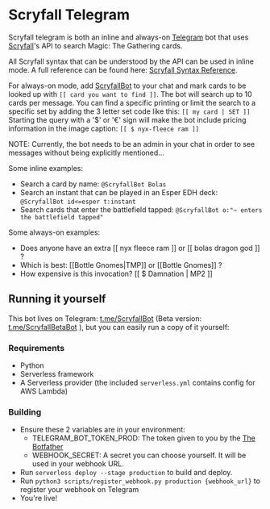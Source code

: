 # Scryfall Telegram #

Scryfall telegram is both an inline and always-on [Telegram](https://telegram.org/) bot that uses
[Scryfall](https://scryfall.com/)'s API to search Magic: The Gathering cards.

All Scryfall syntax that can be understood by the API can be used in inline mode. A full reference
can be found here: [Scryfall Syntax Reference](https://scryfall.com/docs/reference).

For always-on mode, add [ScryfallBot](https://t.me/ScryfallBot) to your chat and mark cards to be looked up with `[[ card you want to find ]]`. The bot will search up to 10 cards per message.
You can find a specific printing or limit the search to a specific set by adding the 3 letter set code like this: `[[ my card | SET ]]`
Starting the query with a '$' or '€' sign will make the bot include pricing information in the image caption: `[[ $ nyx-fleece ram ]]`

NOTE: Currently, the bot needs to be an admin in your chat in order to see messages without being explicitly mentioned...

Some inline examples:
- Search a card by name: `@ScryfallBot Bolas`
- Search an instant that can be played in an Esper EDH deck: `@ScryfallBot id<=esper t:instant`
- Search cards that enter the battlefield tapped: `@ScryfallBot o:"~ enters the battlefield tapped"`

Some always-on examples:
- Does anyone have an extra [[ nyx fleece ram ]] or [[ bolas dragon god ]] ?
- Which is best: [[Bottle Gnomes|TMP]] or [[Bottle Gnomes]] ?
- How expensive is this invocation? [[ $ Damnation | MP2 ]]

## Running it yourself

This bot lives on Telegram: [t.me/ScryfallBot](https://t.me/ScryfallBot) (Beta version: [t.me/ScryfallBetaBot](https://t.me/ScryfallBetaBot) ),
but you can easily run a copy of it yourself:

### Requirements
- Python
- Serverless framework
- A Serverless provider (the included `serverless.yml` contains config for AWS Lambda)

### Building
- Ensure these 2 variables are in your environment:
    - TELEGRAM_BOT_TOKEN_PROD: The token given to you by the [The Botfather](https://core.telegram.org/bots#6-botfather)
    - WEBHOOK_SECRET: A secret you can choose yourself. It will be used in your webhook URL.
- Run `serverless deploy --stage production` to build and deploy.
- Run `python3 scripts/register_webhook.py production {webhook_url}` to register your webhook on Telegram
- You're live!

